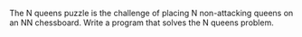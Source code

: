 The N queens puzzle is the challenge of placing N non-attacking queens on an NN chessboard. Write a program that solves the N queens problem.


